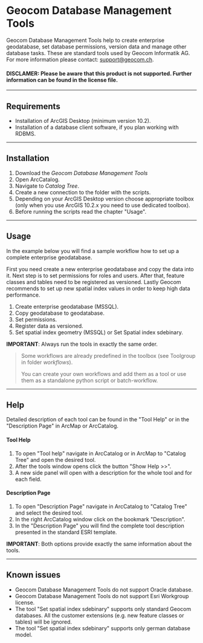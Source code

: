 # Geocom Database Management Tools

Geocom Database Management Tools help to create enterprise geodatabase, set database permissions, version data and manage other database tasks. These are standard tools used by Geocom Informatik AG. For more information please contact: support@geocom.ch. 

#### DISCLAMER: Please be aware that this product is not supported. Further information can be found in the license file.

------
## Requirements

- Installation of ArcGIS Desktop (minimum version 10.2). 
- Installation of a database client software, if you plan working with RDBMS.

------
## Installation 

1. Download the *Geocom Database Management Tools* 
3. Open ArcCatalog.
4. Navigate to *Catalog Tree*.
5. Create a new connection to the folder with the scripts.
6. Depending on your ArcGIS Desktop version choose appropriate toolbox (only when you use ArcGIS 10.2.x you need to use dedicated toolbox).
7. Before running the scripts read the chapter "Usage".


------
## Usage 

In the example below you will find a sample workflow how to set up a complete enterprise geodatabase. 

First you need create a new enterprise geodatabase and copy the data into it. Next step is to set permissions for roles and users. After that, feature classes and tables need to be registered as versioned. Lastly Geocom recommends to set up new spatial index values in order to keep high data performance. 


1. Create enterprise geodatabase (MSSQL).
2. Copy geodatabase to geodatabase.
3. Set permissions.
4. Register data as versioned.
5. Set spatial index geometry (MSSQL) or Set Spatial index sdebinary.

**IMPORTANT**: Always run the tools in exactly the same order.

> Some workflows are already predefined in the toolbox (see Toolgroup in folder *workflows*).
>
> You can create your own workflows and add them as a tool or use them as a standalone python script or batch-workflow.

------
## Help

Detailed description of each tool can be found in the "Tool Help" or in the "Description Page" in ArcMap or ArcCatalog.

#### Tool Help

1. To open "Tool help" navigate in ArcCatalog or in ArcMap to "Catalog Tree" and open the desired tool.
2. After the tools window opens click the button "Show Help >>". 
3. A new side panel will open with a description for the whole tool and for each field.

#### Description Page

1. To open "Description Page" navigate in ArcCatalog to "Catalog Tree" and select the desired tool.
2. In the right ArcCatalog window click on the bookmark "Description".
3. In the "Description Page" you will find the complete tool description presented in the standard ESRI template. 

**IMPORTANT**: Both options provide exactly the same information about the tools. 

------
## Known issues

- Geocom Database Management Tools do not support Oracle database.
- Geocom Database Management Tools do not support Esri Workgroup license.
- The tool "Set spatial index sdebinary" supports only standard Geocom databases. All the customer extensions (e.g. new feature classes or tables) will be ignored.
- The tool "Set spatial index sdebinary" supports only german database model.
